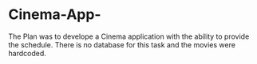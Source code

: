 # Cinema-App-
The Plan was to develope a Cinema application with the ability to provide the schedule.
There is no database for this task and the movies were hardcoded.